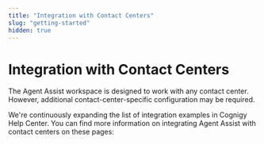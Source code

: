 ```yaml
---
title: "Integration with Contact Centers"
slug: "getting-started"
hidden: true
---
```


# Integration with Contact Centers

The Agent Assist workspace is designed to work with any contact center. However, additional contact-center-specific configuration may be required. 

We're continuously expanding the list of integration examples in Cognigy Help Center. You can find more information on integrating Agent Assist with contact centers on these pages:
